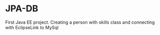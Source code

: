 # JPA-DB

First Java EE project. Creating a person with skills class and
connecting with EclipseLink to MySql
